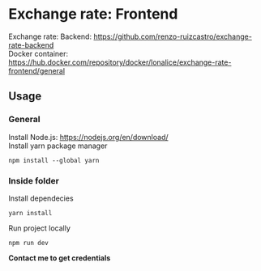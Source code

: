 # Exchange rate: Frontend
Exchange rate: Backend: https://github.com/renzo-ruizcastro/exchange-rate-backend <br>
Docker container: https://hub.docker.com/repository/docker/lonalice/exchange-rate-frontend/general <br>
## Usage
### General
Install Node.js: https://nodejs.org/en/download/ <br>
Install yarn package manager
```
npm install --global yarn
```
### Inside folder
Install dependecies
```
yarn install
```
Run project locally
```
npm run dev
```
<strong>Contact me to get credentials<strong>
